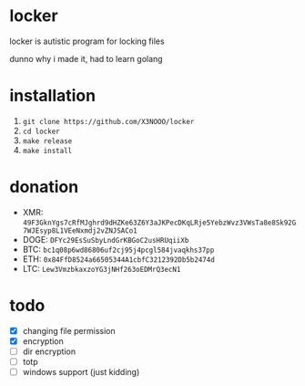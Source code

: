 # locker
locker is autistic program for locking files

dunno why i made it, had to learn golang

# installation
1. `git clone https://github.com/X3NOOO/locker`
2. `cd locker`
3. `make release`
4. `make install`

# donation
- XMR: `49F3GknYgs7cRfMJghrd9dHZKe63Z6Y3aJKPecDKqLRje5YebzWvz3VWsTa8e8Sk92G7WJEsyp8L1VEeNxmdj2vZNJSACo1`
- DOGE: `DFYc29EsSuSbyLndGrKBGoC2usHRUqiiXb`
- BTC: `bc1q08p6wd86806uf2cj95j4pcgl584jvaqkhs37pp`
- ETH: `0x84FfD8524a66505344A1cbfC3212392Db5b2474d`
- LTC: `Lew3VmzbkaxzoYG3jNHf263oEDMrQ3ecN1`

# todo
- [X] changing file permission
- [X] encryption
- [ ] dir encryption
- [ ] totp
- [ ] windows support (just kidding)
